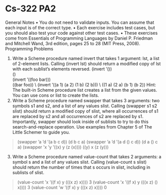 # Cs-322 PA2

General Notes
• You do not need to validate inputs. You can assume that each input is of the correct type.
• Each exercise includes test cases, but you should also test your code against other test cases.
• These exercises come from Essentials of Programming Languages by Daniel P. Friedman and
Mitchell Wand, 3rd edition, pages 25 to 28 (MIT Press, 2008).
Programming Problems
1. Write a Scheme procedure named invert that takes 1 argument: lst, a list of 2-element lists.
Calling (invert lst) should return a modified copy of lst with each sublist’s elements reversed.
(invert ’()) \
() \
(invert ’((foo bar))) \
((bar foo)) \ 
(invert ’((a 1) (a 2) (1 b) (2 b))) \ 
((1 a) (2 a) (b 1) (b 2))
Hint: The built-in Scheme procedure list creates a list from the given values. You can use cons
or list to create the lists.
2. Write a Scheme procedure named swapper that takes 3 arguments: two symbols s1 and s2, and a
list of any values slist. Calling (swapper s1 s2 slist) should return a modified copy of slist,
where all occurrences of s1 are replaced by s2 and all occurrences of s2 are replaced by s1.
Importantly, swapper should look inside of sublists to try to do this search-and-replace operation.
Use examples from Chapter 5 of The Little Schemer to guide you.
> (swapper ’a ’d ’(a b c d))
(d b c a)
> (swapper ’a ’d ’(a d () c d))
(d a () c a)
> (swapper ’x ’y ’((x) y (z (x))))
((y) x (z (y)))
3. Write a Scheme procedure named value-count that takes 2 arguments: a symbol s and a list
of any values slist. Calling (value-count s slist) should return the number of times that s
occurs in slist, including in sublists of slist.
> (value-count ’x ’((f x) y (((x z) x))))
3
> (value-count ’x ’((f x) y (((x z) () x))))
3
> (value-count ’w ’((f x) y (((x z) x))))
0
